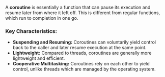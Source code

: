 A **coroutine** is essentially a function that can pause its execution and resume later from where it left off. This is different from regular functions, which run to completion in one go.

### Key Characteristics:
- **Suspending and Resuming:** Coroutines can voluntarily yield control back to the caller and later resume execution at the same point.
- **Lightweight:** Compared to threads, coroutines are generally more lightweight and efficient.
- **Cooperative Multitasking:** Coroutines rely on each other to yield control, unlike threads which are managed by the operating system.